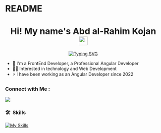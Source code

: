 # README

<h1 align="center">
  Hi! My name's Abd al-Rahim Kojan
  <img src="https://media.giphy.com/media/hvRJCLFzcasrR4ia7z/giphy.gif" width="28">
</h1>

<!-- Typing SVG by DenverCoder1 - https://github.com/DenverCoder1/readme-typing-svg -->
<p align="center">
  <a href="https://www.linkedin.com/in/abd-al-rahim-kojan-17080a227" target="_blank" rel="noopener noreferrer"><img src="https://readme-typing-svg.demolab.com?font=DM+Sans&weight=600&size=26&pause=1000&color=FFF900&background=2F0A1300&center=true&vCenter=true&random=false&width=435&lines=Frontend+Developer;Angular+Developer+" alt="Typing SVG" /></a>
</p>

- 🏢 I'm a FrontEnd Developer, a Professional Angular Developer
- 👨‍💻 Interested in technology and Web Development
- ⚡ I have been working as an Angular Developer since 2022


### Connect with Me :

<a href="https://www.linkedin.com/in/abd-al-rahim-kojan-17080a227" target="_blank" rel="noopener noreferrer"><img src="https://img.shields.io/badge/-Abd%20alRahim%20Kojan-0077B5?style=for-the-badge&logo=Linkedin&logoColor=white"/></a>



### 🛠 &nbsp;Skills
[![My Skills](https://skillicons.dev/icons?i=html,css,js,sass,bootstrap,tailwind,angular,ts,git,github)](https://skillicons.dev)
